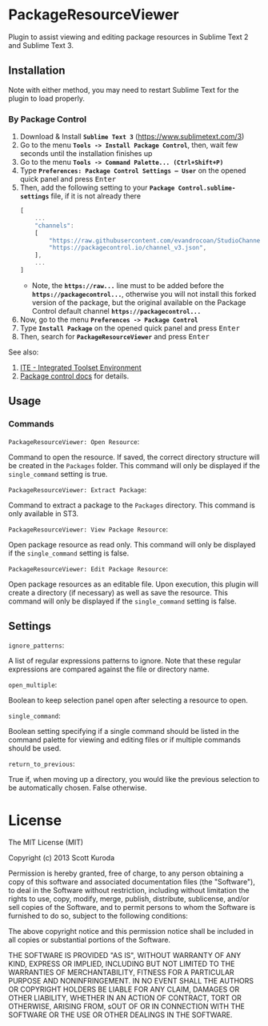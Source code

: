# PackageResourceViewer
Plugin to assist viewing and editing package resources in Sublime Text 2 and Sublime Text 3.


## Installation
Note with either method, you may need to restart Sublime Text for the plugin to load properly.

### By Package Control

1. Download & Install **`Sublime Text 3`** (https://www.sublimetext.com/3)
1. Go to the menu **`Tools -> Install Package Control`**, then,
   wait few seconds until the installation finishes up
1. Go to the menu **`Tools -> Command Palette...
   (Ctrl+Shift+P)`**
1. Type **`Preferences:
   Package Control Settings – User`** on the opened quick panel and press <kbd>Enter</kbd>
1. Then,
   add the following setting to your **`Package Control.sublime-settings`** file, if it is not already there
   ```js
   [
       ...
       "channels":
       [
           "https://raw.githubusercontent.com/evandrocoan/StudioChannel/master/channel.json",
           "https://packagecontrol.io/channel_v3.json",
       ],
       ...
   ]
   ```
   * Note,
     the **`https://raw...`** line must to be added before the **`https://packagecontrol...`**,
     otherwise you will not install this forked version of the package,
     but the original available on the Package Control default channel **`https://packagecontrol...`**
1. Now,
   go to the menu **`Preferences -> Package Control`**
1. Type **`Install Package`** on the opened quick panel and press <kbd>Enter</kbd>
1. Then,
search for **`PackageResourceViewer`** and press <kbd>Enter</kbd>

See also:
1. [ITE - Integrated Toolset Environment](https://github.com/evandrocoan/ITE)
1. [Package control docs](https://packagecontrol.io/docs/usage) for details.


## Usage

### Commands
`PackageResourceViewer: Open Resource`:

Command to open the resource. If saved, the correct directory structure will be created in the `Packages` folder. This command will only be displayed if the `single_command` setting is true.

`PackageResourceViewer: Extract Package`:

Command to extract a package to the `Packages` directory. This command is only available in ST3.

`PackageResourceViewer: View Package Resource`:

Open package resource as read only. This command will only be displayed if the `single_command` setting is false.

`PackageResourceViewer: Edit Package Resource`:

Open package resources as an editable file. Upon execution, this plugin will create a directory (if necessary) as well as save the resource. This command will only be displayed if the `single_command` setting is false.

## Settings
`ignore_patterns`:

A list of regular expressions patterns to ignore. Note that these regular expressions are compared against the file or directory name.

`open_multiple`:

Boolean to keep selection panel open after selecting a resource to open.

`single_command`:

Boolean setting specifying if a single command should be listed in the command palette for viewing and editing files or if multiple commands should be used.

`return_to_previous`:

True if, when moving up a directory, you would like the previous selection to be automatically chosen. False otherwise.

# License

The MIT License (MIT)

Copyright (c) 2013 Scott Kuroda

Permission is hereby granted, free of charge, to any person obtaining a copy of this software and
associated documentation files (the "Software"), to deal in the Software without restriction,
including without limitation the rights to use, copy, modify, merge, publish, distribute,
sublicense, and/or sell copies of the Software, and to permit persons to whom the Software
is furnished to do so, subject to the following conditions:

The above copyright notice and this permission notice shall be included in all copies or
substantial portions of the Software.

THE SOFTWARE IS PROVIDED "AS IS", WITHOUT WARRANTY OF ANY KIND, EXPRESS OR IMPLIED, INCLUDING
BUT NOT LIMITED TO THE WARRANTIES OF MERCHANTABILITY, FITNESS FOR A PARTICULAR PURPOSE AND
NONINFRINGEMENT. IN NO EVENT SHALL THE AUTHORS OR COPYRIGHT HOLDERS BE LIABLE FOR ANY CLAIM,
DAMAGES OR OTHER LIABILITY, WHETHER IN AN ACTION OF CONTRACT, TORT OR OTHERWISE, ARISING FROM,
sOUT OF OR IN CONNECTION WITH THE SOFTWARE OR THE USE OR OTHER DEALINGS IN THE SOFTWARE.
